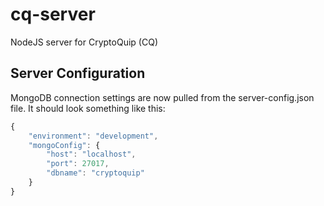 # cq-server
NodeJS server for CryptoQuip (CQ)

## Server Configuration
MongoDB connection settings are now pulled from the server-config.json file. It should look something like this:

``` JavaScript
{
	"environment": "development",
	"mongoConfig": {
		"host": "localhost",
		"port": 27017,
		"dbname": "cryptoquip"
	}
}
```